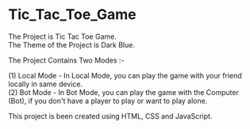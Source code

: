 # Tic_Tac_Toe_Game

The Project is Tic Tac Toe Game. <br>
The Theme of the Project is Dark Blue. <br>

The Project Contains Two Modes :- <br>

(1) Local Mode - In Local Mode, you can play the game with your friend locally in same device. <br>
(2) Bot Mode - In Bot Mode, you can play the game with the Computer (Bot), if you don't have a player to play or want to play alone. <br>

This project is been created using HTML, CSS and JavaScript.

